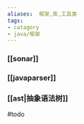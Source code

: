 ```yaml
---
aliases:  框架,库,工具类
tags: 
- catagory
- java/框架
---
```


### [[sonar]]
###  [[javaparser]]
### [[ast|抽象语法树]]

#todo 